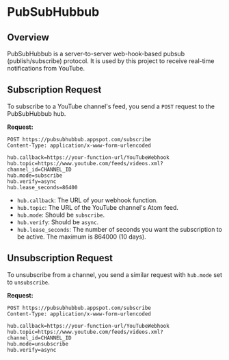 # PubSubHubbub

## Overview

PubSubHubbub is a server-to-server web-hook-based pubsub (publish/subscribe) protocol. It is used by this project to receive real-time notifications from YouTube.

## Subscription Request

To subscribe to a YouTube channel's feed, you send a `POST` request to the PubSubHubbub hub.

**Request:**
```http
POST https://pubsubhubbub.appspot.com/subscribe
Content-Type: application/x-www-form-urlencoded

hub.callback=https://your-function-url/YouTubeWebhook
hub.topic=https://www.youtube.com/feeds/videos.xml?channel_id=CHANNEL_ID
hub.mode=subscribe
hub.verify=async
hub.lease_seconds=86400
```

-   `hub.callback`: The URL of your webhook function.
-   `hub.topic`: The URL of the YouTube channel's Atom feed.
-   `hub.mode`: Should be `subscribe`.
-   `hub.verify`: Should be `async`.
-   `hub.lease_seconds`: The number of seconds you want the subscription to be active. The maximum is 864000 (10 days).

## Unsubscription Request

To unsubscribe from a channel, you send a similar request with `hub.mode` set to `unsubscribe`.

**Request:**
```http
POST https://pubsubhubbub.appspot.com/subscribe
Content-Type: application/x-www-form-urlencoded

hub.callback=https://your-function-url/YouTubeWebhook
hub.topic=https://www.youtube.com/feeds/videos.xml?channel_id=CHANNEL_ID
hub.mode=unsubscribe
hub.verify=async
```

